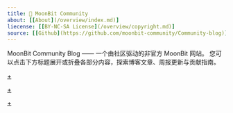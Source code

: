 ```yaml
---
title: 🐰 MoonBit Community
about: [[About](/overview/index.md)]
liecense: [[BY-NC-SA License](/overview/copyright.md)]
source: [[Github](https://github.com/moonbit-community/Community-blog)]
---
```


MoonBit Community Blog —— 一个由社区驱动的非官方 MoonBit 网站。
您可以点击下方标题展开或折叠各部分内容，探索博客文章、周报更新与贡献指南。

[+](/blog/index.md#:embed)

[+](/weekly/index.md#:embed)

[+](/contribution/index.md#:embed)
